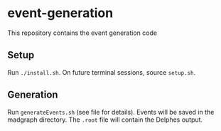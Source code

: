 # event-generation
This repository contains the event generation code

## Setup
Run `./install.sh`.
On future terminal sessions, source `setup.sh`.

## Generation
Run `generateEvents.sh` (see file for details). Events will be saved in the madgraph directory. The `.root` file will contain the Delphes output.